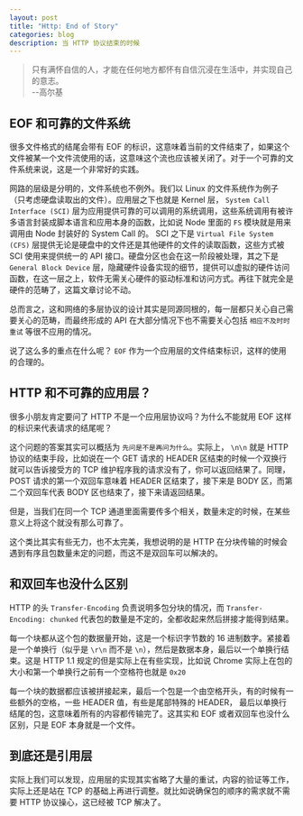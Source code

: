 ```yaml
---
layout: post
title: "Http: End of Story"
categories: blog
description: 当 HTTP 协议结束的时候
---
```


> 只有满怀自信的人，才能在任何地方都怀有自信沉浸在生活中，并实现自己的意志。  
> --高尔基

## EOF 和可靠的文件系统

很多文件格式的结尾会带有 EOF 的标识，这意味着当前的文件结束了，如果这个文件被某一个文件流使用的话，这意味这个流也应该被关闭了。对于一个可靠的文件系统来说，这是一个非常好的实践。

网路的层级是分明的，文件系统也不例外。我们以 Linux 的文件系统作为例子（只考虑硬盘读取出的文件）。应用层之下也就是 Kernel 层， `System Call Interface (SCI)` 层为应用提供可靠的可以调用的系统调用，这些系统调用有被许多语言封装成脚本语言和应用本身的函数，比如说 Node 里面的 `FS` 模块就是用来调用由 Node 封装好的 System Call 的。 SCI 之下是 `Virtual File System (CFS)` 层提供无论是硬盘中的文件还是其他硬件的文件的读取函数，这些方式被 SCI 使用来提供统一的 API 接口。硬盘分区也会在这一阶段被处理，其之下是 `General Block Device` 层，隐藏硬件设备实现的细节，提供可以虚拟的硬件访问函数，在这一层之上，软件无需关心硬件的驱动标准和访问方式。再往下就完全是硬件的范畴了，这篇文章讨论不动。

总而言之，这和网络的多层协议的设计其实是同源同根的，每一层都只关心自己需要关心的范畴，而最终形成的 API 在大部分情况下也不需要关心包括 `相应不及时时重试` 等很不应用的情况。

说了这么多的重点在什么呢？ `EOF` 作为一个应用层的文件结束标识，这样的使用的合理的。

## HTTP 和不可靠的应用层？

很多小朋友肯定要问了 HTTP 不是一个应用层协议吗？为什么不能就用 EOF 这样的标识来代表请求的结尾呢？

这个问题的答案其实可以概括为 `先问是不是再问为什么`。实际上， `\n\n` 就是 HTTP 协议的结束手段，比如说在一个 GET 请求的 HEADER 区结束的时候一个双换行就可以告诉接受方的 TCP 维护程序我的请求没有了，你可以返回结果了。同理， POST 请求的第一个双回车意味着 HEADER 区结束了，接下来是 BODY 区，而第二个双回车代表 BODY 区也结束了，接下来请返回结果。

但是，当我们在同一个 TCP 通道里面需要传多个相关，数量未定的时候，在某些意义上将这个就没有那么可靠了。

这个类比其实有些无力，也不太完美，我想说明的是 HTTP 在分块传输的时候会遇到有序且包数量未定的问题，而这不是双回车可以解决的。

## 和双回车也没什么区别

HTTP 的头 `Transfer-Encoding` 负责说明多包分块的情况，而 `Transfer-Encoding: chunked` 代表包的数量是不定的，全都收起来然后拼接才能得到结果。

每一个块都从这个包的数据量开始，这是一个标识字节数的 16 进制数字。紧接着是一个单换行（似乎是 `\r\n` 而不是 `\n`），然后是数据本身，最后以一个单换行结束。这是 HTTP 1.1 规定的但是实际上在有些实现，比如说 Chrome 实际上在包的大小和第一个单换行之前有一个空格符也就是 `0x20`

每一个块的数据都应该被拼接起来，最后一个包是一个由空格开头，有的时候有一些额外的空格，一些 HEADER 值，有些是尾部特殊的 HEADER， 最后以单换行结尾的包，这意味着所有的内容都传输完了。这其实和 EOF 或者双回车也没什么区别，只是 EOF 本身就是一个文件。

## 到底还是引用层

实际上我们可以发现，应用层的实现其实省略了大量的重试，内容的验证等工作，实际上还是站在 TCP 的基础上再进行调整。就比如说确保包的顺序的需求就不需要 HTTP 协议操心，这已经被 TCP 解决了。

